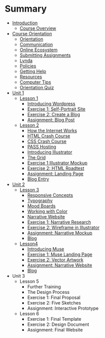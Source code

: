 # Summary

* [Introduction](README.md)
  * [Course Overview](course-orientation/welcome.md)
* [Course Orientation](course-orientation.md)
  * [Orientation](course-orientation/open-studio.md)
  * [Communication](course-orientation/communication.md)
  * [Online Ecosystem](course-orientation/online-ecosystem.md)
  * [Submitting Assignments](course-orientation/submitting-assignments.md)
  * [Lynda ](course-orientation/lynda.md)
  * [Policies](course-orientation/policies.md)
  * [Getting Help](course-orientation/getting-help.md)
  * [Resources](course-orientation/resources.md)
  * [Computer Tips](course-orientation/tips-for-success.md)
  * [Orientation Quiz](course-orientation/orientation-quiz.md)
* [Unit 1](unit-1.md)
  * [Lesson 1](unit-1/lesson-1.md)
    * [Introducing Wordpress](unit-1/lesson-1/introducing-wordpress.md)
    * [Exercise 1: Self-Portrait Site](unit-1/lesson-1/exercise-1-self-portrait-site.md)
    * [Exercise 2: Create a Blog](unit-1/lesson-1/exercise-2-create-a-blog.md)
    * [Assignment: Blog Post](unit-1/lesson-1/assignment-blog-post.md)
  * [Lesson 2](lesson-2.md)
    * [How the Internet Works](lesson-2/how-the-internet-works.md)
    * [HTML Crash Course](lesson-2/intro-to-html.md)
    * [CSS Crash Course](lesson-2/css-crash-course.md)
    * [PASS Hosting](lesson-2/pass-hosting.md)
    * [Introducing Illustrator](unit-2/lesson-3/introducing-illustrator.md)
    * [The Grid](lesson-2/the-grid.md)
    * [Exercise 1 Illustrator Mockup](lesson-2/exercise-1break-the-internet.md)
    * [Exercise 2: HTML Roadtest](lesson-2/exercise-2-hello-world.md)
    * [Assignment: Landing Page](lesson-2/assignment-dueling-stylesheets.md)
    * [Blog Entry](lesson-2/blog-entry.md)
* [Unit 2](unit-2.md)
  * [Lesson 3](unit-2/lesson-3.md)
    * [Responsive Concepts](unit-2/lesson-3/responsive-concepts.md)
    * [Typography](unit-2/lesson-3/typography.md)
    * [Mood Boards](unit-2/lesson-3/mood-boards.md)
    * [Working with Color](unit-2/lesson-3/working-with-color.md)
    * [Narrative Website](unit-2/lesson-3/narrative-website.md)
    * [Exercise 1: Narrative Research](unit-2/lesson-3/exercise-2-breakpoint-madness.md)
    * [Exercise 2: Wireframe in Illustrator](unit-2/lesson-3/exercise-2-wireframes-in-illustrator.md)
    * [Assignment: Narrative Mockup ](unit-2/lesson-3/assignment-narrative-mockup.md)
    * [Blog](unit-2/lesson-3/blog.md)
  * [Lesson4](unit-2/lesson4.md)
    * [Introducing Muse](unit-2/introducing-muse.md)
    * [Exercise 1: Muse Landing Page](unit-2/exercise-1-muse-landing-page.md)
    * [Exercise 2: Vector Artwork](unit-2/exercise-2-vector-artwork.md)
    * [Assignment: Narrative Website](unit-2/assignment-narrative-website.md)
    * [Blog](unit-2/blog.md)
* Unit 3
  * Lesson 5
    * Further Training
    * The Design Process
    * Exercise 1: Final Proposal
    * Exercise 2: Five Sketches
    * Assignment: Interactive Prototype
  * Lesson 6
    * Exercise 1: Final Template
    * Exercise 2: Design Document
    * Assignment: Final Website

